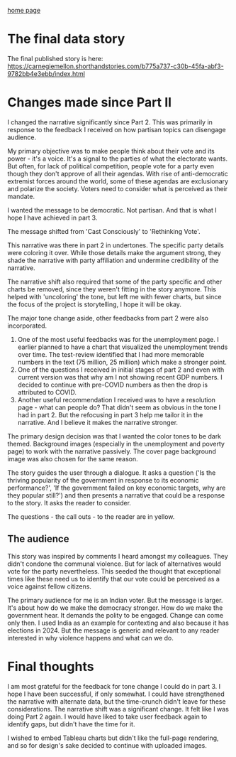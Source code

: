[home page](https://gsam95.github.io/Data-Stories/) 

# The final data story
The final published story is here: https://carnegiemellon.shorthandstories.com/b775a737-c30b-45fa-abf3-9782bb4e3ebb/index.html


# Changes made since Part II
I changed the narrative significantly since Part 2. This was primarily in response to the feedback I received on how partisan topics can disengage audience. 

My primary objective was to make people think about their vote and its power - it's a voice. It's a signal to the parties of what the electorate wants. But often, for lack of political competition, people vote for a party even though they don't approve of all their agendas. With rise of anti-democratic extremist forces around the world, some of these agendas are exclusionary and polarize the society. Voters need to consider what is perceived as their mandate.

I wanted the message to be democratic. Not partisan. And that is what I hope I have achieved in part 3.

The message shifted from 'Cast Consciously' to 'Rethinking Vote'.

This narrative was there in part 2 in undertones. The specific party details were coloring it over. While those details make the argument strong, they shade the narrative with party affiliation and undermine credibility of the narrative. 

The narrative shift also required that some of the party specific and other charts be removed, since they weren't fitting in the story anymore. This helped with 'uncoloring' the tone, but left me with fewer charts, but since the focus of the project is storytelling, I hope it will be okay.

The major tone change aside, other feedbacks from part 2 were also incorporated.

1. One of the most useful feedbacks was for the unemployment page. I earlier planned to have a chart that visualized the unemployment trends over time. The test-review identified that I had more memorable numbers in the text (75 million, 25 million) which make a stronger point.
2. One of the questions I received in initial stages of part 2 and even with current version was that why am I not showing recent GDP numbers. I decided to continue with pre-COVID numbers as then the drop is attributed to COVID.
3. Another useful recommendation I received was to have a resolution page - what can people do? That didn't seem as obvious in the tone I had in part 2. But the refocusing in part 3 help me tailor it in the narrative. And I believe it makes the narrative stronger.

The primary design decision was that I wanted the color tones to be dark themed. Background images (especially in the unemployment and poverty page) to work with the narrative passively. The cover page background image was also chosen for the same reason.

The story guides the user through a dialogue. It asks a question ('Is the thriving popularity of the government in response to its economic performance?', 'If the government failed on key economic targets, why are they popular still?') and then presents a narrative that could be a response to the story. It asks the reader to consider.

The questions - the call outs - to the reader are in yellow.

   
## The audience
This story was inspired by comments I heard amongst my colleagues. They didn't condone the communal violence. But for lack of alternatives would vote for the party nevertheless. This seeded the thought that exceptional times like these need us to identify that our vote could be perceived as a voice against fellow citizens.

The primary audience for me is an Indian voter. But the message is larger. It's about how do we make the democracy stronger. How do we make the government hear. It demands the polity to be engaged. Change can come only then. I used India as an example for contexting and also because it has elections in 2024. But the message is generic and relevant to any reader interested in why violence happens and what can we do.


# Final thoughts
I am most grateful for the feedback for tone change I could do in part 3. I hope I have been successful, if only somewhat.
I could have strengthened the narrative with alternate data, but the time-crunch didn't leave for these considerations.
The narrative shift was a significant change. It felt like I was doing Part 2 again. I would have liked to take user feedback again to identify gaps, but didn't have the time for it.

I wished to embed Tableau charts but didn't like the full-page rendering, and so for design's sake decided to continue with uploaded images.



